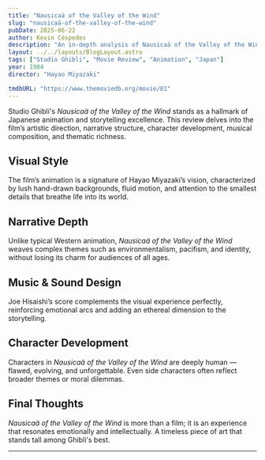 ```yaml
---
title: "Nausicaä of the Valley of the Wind"
slug: "nausicaä-of-the-valley-of-the-wind"
pubDate: 2025-06-22
author: Kevin Céspedes
description: "An in-depth analysis of Nausicaä of the Valley of the Wind, a Studio Ghibli masterpiece."
layout: ../../layouts/BlogLayout.astro
tags: ["Studio Ghibli", "Movie Review", "Animation", "Japan"]
year: 1984
director: "Hayao Miyazaki"

tmdbURL: "https://www.themoviedb.org/movie/81"
---
```

Studio Ghibli's *Nausicaä of the Valley of the Wind* stands as a hallmark of Japanese animation and storytelling excellence. This review delves into the film’s artistic direction, narrative structure, character development, musical composition, and thematic richness.

## Visual Style

The film’s animation is a signature of Hayao Miyazaki’s vision, characterized by lush hand-drawn backgrounds, fluid motion, and attention to the smallest details that breathe life into its world.

## Narrative Depth

Unlike typical Western animation, *Nausicaä of the Valley of the Wind* weaves complex themes such as environmentalism, pacifism, and identity, without losing its charm for audiences of all ages.

## Music & Sound Design

Joe Hisaishi’s score complements the visual experience perfectly, reinforcing emotional arcs and adding an ethereal dimension to the storytelling.

## Character Development

Characters in *Nausicaä of the Valley of the Wind* are deeply human — flawed, evolving, and unforgettable. Even side characters often reflect broader themes or moral dilemmas.

## Final Thoughts

*Nausicaä of the Valley of the Wind* is more than a film; it is an experience that resonates emotionally and intellectually. A timeless piece of art that stands tall among Ghibli's best.

---
